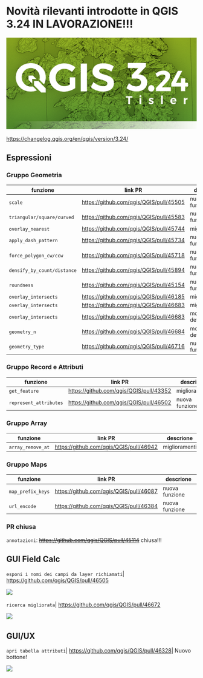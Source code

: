 # Novità rilevanti introdotte in QGIS 3.24 IN LAVORAZIONE!!!

[![](../img/splashscreen/splash_3_24.png)](../img/splashscreen/splash_3_24.png)

<https://changelog.qgis.org/en/qgis/version/3.24/>

## Espressioni

### Gruppo Geometria
funzione                    | link PR                                   | descrione
----------------------------|-------------------------------------------|---------------------
`scale`                     | <https://github.com/qgis/QGIS/pull/45505> | nuova funzione
`triangular/square/curved`  | <https://github.com/qgis/QGIS/pull/45583> | nuova funzione
`overlay_nearest`           | <https://github.com/qgis/QGIS/pull/45744> | miglioramenti
`apply_dash_pattern`        | <https://github.com/qgis/QGIS/pull/45734> | nuova funzione
`force_polygon_cw/ccw`      | <https://github.com/qgis/QGIS/pull/45718> | nuova funzione
`densify_by_count/distance` | <https://github.com/qgis/QGIS/pull/45894> | nuova funzione
`roundness`                 | <https://github.com/qgis/QGIS/pull/45154> | nuova funzione
`overlay_intersects`        | <https://github.com/qgis/QGIS/pull/46185> | miglioramenti
`overlay_intersects`        | <https://github.com/qgis/QGIS/pull/46683> | miglioramenti
`overlay_intersects`        | <https://github.com/qgis/QGIS/pull/46683> | modifica definizione
`geometry_n`                | <https://github.com/qgis/QGIS/pull/46684> | modifica definizione
`geometry_type`             | <https://github.com/qgis/QGIS/pull/46716> | nuova funzione

### Gruppo Record e Attributi
funzione               | link PR                                   | descrione
-----------------------|-------------------------------------------|---------------
`get_feature`          | <https://github.com/qgis/QGIS/pull/43352> | miglioramenti
`represent_attributes` | <https://github.com/qgis/QGIS/pull/46502> | nuova funzione

### Gruppo Array
funzione          | link PR                                   | descrione
------------------|-------------------------------------------|--------------
`array_remove_at` | <https://github.com/qgis/QGIS/pull/46942> | miglioramenti

### Gruppo Maps
funzione          | link PR                                   | descrione
------------------|-------------------------------------------|---------------
`map_prefix_keys` | <https://github.com/qgis/QGIS/pull/46087> | nuova funzione
`url_encode`      | <https://github.com/qgis/QGIS/pull/46384> | nuova funzione

### PR chiusa
`annotazioni`: ~~<https://github.com/qgis/QGIS/pull/45114>~~ chiusa!!!


## GUI Field Calc
`esponi i nomi dei campi da layer richiamati`| <https://github.com/qgis/QGIS/pull/46505>

![](https://user-images.githubusercontent.com/142164/146177919-8a235423-a131-4e9a-a999-06cb449666f7.png)

`ricerca migliorata`| <https://github.com/qgis/QGIS/pull/46672>

![](https://user-images.githubusercontent.com/12854129/147858304-eba8754b-70b5-4883-9d8d-09a905fe2c4d.png)

## GUI/UX
`apri tabella attributi`| <https://github.com/qgis/QGIS/pull/46328>| Nuovo bottone!

![](https://user-images.githubusercontent.com/142164/144413145-bc61ea60-2067-4852-8605-d2ba04e78e37.gif)


